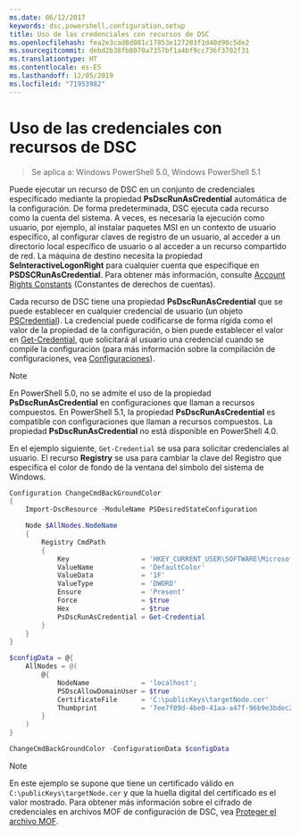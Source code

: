 ```yaml
---
ms.date: 06/12/2017
keywords: dsc,powershell,configuration,setup
title: Uso de las credenciales con recursos de DSC
ms.openlocfilehash: fea2e3cad8d081c17853e127203f1d40d98c5de2
ms.sourcegitcommit: debd2b38fb8070a7357bf1a4bf9cc736f3702f31
ms.translationtype: HT
ms.contentlocale: es-ES
ms.lasthandoff: 12/05/2019
ms.locfileid: "71953982"
---
```

# <a name="use-credentials-with-dsc-resources"></a>Uso de las credenciales con recursos de DSC

> Se aplica a: Windows PowerShell 5.0, Windows PowerShell 5.1

Puede ejecutar un recurso de DSC en un conjunto de credenciales especificado mediante la propiedad **PsDscRunAsCredential** automática de la configuración. De forma predeterminada, DSC ejecuta cada recurso como la cuenta del sistema. A veces, es necesaria la ejecución como usuario, por ejemplo, al instalar paquetes MSI en un contexto de usuario específico, al configurar claves de registro de un usuario, al acceder a un directorio local específico de usuario o al acceder a un recurso compartido de red. La máquina de destino necesita la propiedad **SeInteractiveLogonRight** para cualquier cuenta que especifique en **PSDSCRunAsCredential**. Para obtener más información, consulte [Account Rights Constants](/windows/desktop/secauthz/account-rights-constants) (Constantes de derechos de cuentas).

Cada recurso de DSC tiene una propiedad **PsDscRunAsCredential** que se puede establecer en cualquier credencial de usuario (un objeto [PSCredential](/dotnet/api/system.management.automation.pscredential)). La credencial puede codificarse de forma rígida como el valor de la propiedad de la configuración, o bien puede establecer el valor en [Get-Credential](/powershell/module/Microsoft.PowerShell.Security/Get-Credential), que solicitará al usuario una credencial cuando se compile la configuración (para más información sobre la compilación de configuraciones, vea [Configuraciones](configurations.md)).

> [!NOTE]
> En PowerShell 5.0, no se admite el uso de la propiedad **PsDscRunAsCredential** en configuraciones que llaman a recursos compuestos. En PowerShell 5.1, la propiedad **PsDscRunAsCredential** es compatible con configuraciones que llaman a recursos compuestos. La propiedad **PsDscRunAsCredential** no está disponible en PowerShell 4.0.

En el ejemplo siguiente, `Get-Credential` se usa para solicitar credenciales al usuario. El recurso **Registry** se usa para cambiar la clave del Registro que especifica el color de fondo de la ventana del símbolo del sistema de Windows.

```powershell
Configuration ChangeCmdBackGroundColor
{
    Import-DscResource -ModuleName PSDesiredStateConfiguration

    Node $AllNodes.NodeName
    {
        Registry CmdPath
        {
            Key                  = 'HKEY_CURRENT_USER\SOFTWARE\Microsoft\Command Processor'
            ValueName            = 'DefaultColor'
            ValueData            = '1F'
            ValueType            = 'DWORD'
            Ensure               = 'Present'
            Force                = $true
            Hex                  = $true
            PsDscRunAsCredential = Get-Credential
        }
    }
}

$configData = @{
    AllNodes = @(
        @{
            NodeName             = 'localhost';
            PSDscAllowDomainUser = $true
            CertificateFile      = 'C:\publicKeys\targetNode.cer'
            Thumbprint           = '7ee7f09d-4be0-41aa-a47f-96b9e3bdec25'
        }
    )
}

ChangeCmdBackGroundColor -ConfigurationData $configData
```

> [!NOTE]
> En este ejemplo se supone que tiene un certificado válido en `C:\publicKeys\targetNode.cer` y que la huella digital del certificado es el valor mostrado. Para obtener más información sobre el cifrado de credenciales en archivos MOF de configuración de DSC, vea [Proteger el archivo MOF](../pull-server/secureMOF.md).
